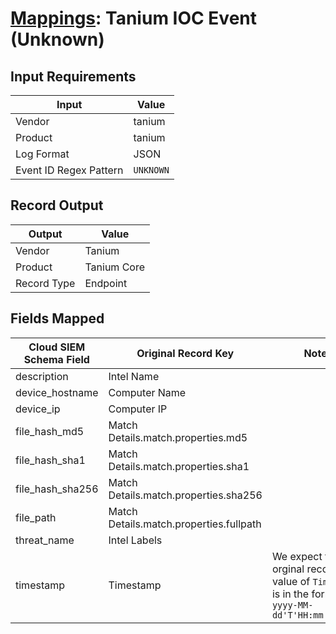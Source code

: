 # [Mappings](README.md): Tanium IOC Event (Unknown)

## Input Requirements

|Input|Value|
|-----|-----|
|Vendor|tanium|
|Product|tanium|
|Log Format|JSON|
|Event ID Regex Pattern|`UNKNOWN`|

## Record Output

|Output|Value|
|------|-----|
|Vendor|Tanium|
|Product|Tanium Core|
|Record Type|Endpoint|

## Fields Mapped

|Cloud SIEM Schema Field|Original Record Key|Notes|
|-----------------------|-------------------|-----|
|description|Intel Name||
|device_hostname|Computer Name||
|device_ip|Computer IP||
|file_hash_md5|Match Details.match.properties.md5||
|file_hash_sha1|Match Details.match.properties.sha1||
|file_hash_sha256|Match Details.match.properties.sha256||
|file_path|Match Details.match.properties.fullpath||
|threat_name|Intel Labels||
|timestamp|Timestamp|We expect the orginal record value of `Timestamp` is in the format `yyyy-MM-dd'T'HH:mm:ss.SSSZ`|

